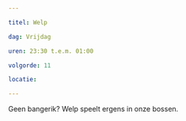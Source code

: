 ```yaml
---

titel: Welp

dag: Vrijdag

uren: 23:30 t.e.m. 01:00

volgorde: 11

locatie: 

---
```


Geen bangerik? Welp speelt ergens in onze bossen.

